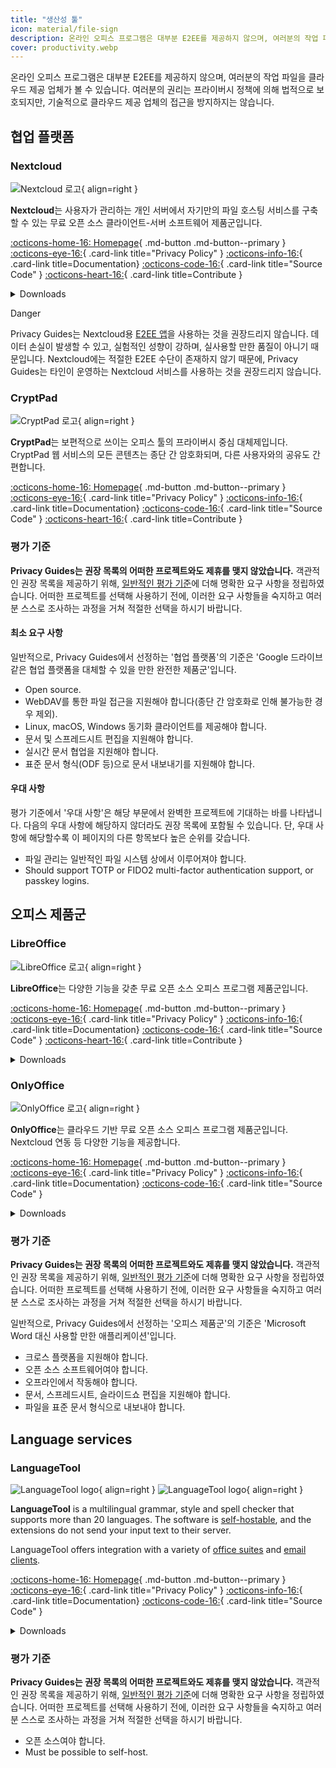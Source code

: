 ```yaml
---
title: "생산성 툴"
icon: material/file-sign
description: 온라인 오피스 프로그램은 대부분 E2EE를 제공하지 않으며, 여러분의 작업 파일을 클라우드 제공 업체가 볼 수 있습니다.
cover: productivity.webp
---
```


<!-- markdownlint-disable MD024 -->
온라인 오피스 프로그램은 대부분 E2EE를 제공하지 않으며, 여러분의 작업 파일을 클라우드 제공 업체가 볼 수 있습니다. 여러분의 권리는 프라이버시 정책에 의해 법적으로 보호되지만, 기술적으로 클라우드 제공 업체의 접근을 방지하지는 않습니다.

## 협업 플랫폼

### Nextcloud

<div class="admonition recommendation" markdown>

![Nextcloud 로고](assets/img/productivity/nextcloud.svg){ align=right }

**Nextcloud**는 사용자가 관리하는 개인 서버에서 자기만의 파일 호스팅 서비스를 구축할 수 있는 무료 오픈 소스 클라이언트-서버 소프트웨어 제품군입니다.

[:octicons-home-16: Homepage](https://nextcloud.com){ .md-button .md-button--primary }
[:octicons-eye-16:](https://nextcloud.com/privacy){ .card-link title="Privacy Policy" }
[:octicons-info-16:](https://nextcloud.com/support){ .card-link title=Documentation}
[:octicons-code-16:](https://github.com/nextcloud){ .card-link title="Source Code" }
[:octicons-heart-16:](https://nextcloud.com/contribute){ .card-link title=Contribute }

<details class="downloads" markdown>
<summary>Downloads</summary>

- [:simple-googleplay: Google Play](https://play.google.com/store/apps/details?id=com.nextcloud.client)
- [:simple-appstore: App Store](https://apps.apple.com/app/id1125420102)
- [:simple-github: GitHub](https://github.com/nextcloud/android/releases)
- [:fontawesome-brands-windows: Windows](https://nextcloud.com/install/#install-clients)
- [:simple-apple: macOS](https://nextcloud.com/install/#install-clients)
- [:simple-linux: Linux](https://nextcloud.com/install/#install-clients)

</details>

</div>

<div class="admonition danger" markdown>
<p class="admonition-title">Danger</p>

Privacy Guides는 Nextcloud용 [E2EE 앱](https://apps.nextcloud.com/apps/end_to_end_encryption)을 사용하는 것을 권장드리지 않습니다. 데이터 손실이 발생할 수 있고, 실험적인 성향이 강하며, 실사용할 만한 품질이 아니기 때문입니다. Nextcloud에는 적절한 E2EE 수단이 존재하지 않기 때문에, Privacy Guides는 타인이 운영하는 Nextcloud 서비스를 사용하는 것을 권장드리지 않습니다.

</div>

### CryptPad

<div class="admonition recommendation" markdown>

![CryptPad 로고](assets/img/productivity/cryptpad.svg){ align=right }

**CryptPad**는 보편적으로 쓰이는 오피스 툴의 프라이버시 중심 대체제입니다. CryptPad 웹 서비스의 모든 콘텐츠는 종단 간 암호화되며, 다른 사용자와의 공유도 간편합니다.

[:octicons-home-16: Homepage](https://cryptpad.fr){ .md-button .md-button--primary }
[:octicons-eye-16:](https://cryptpad.fr/pad/#/2/pad/view/GcNjAWmK6YDB3EO2IipRZ0fUe89j43Ryqeb4fjkjehE){ .card-link title="Privacy Policy" }
[:octicons-info-16:](https://docs.cryptpad.fr){ .card-link title=Documentation}
[:octicons-code-16:](https://github.com/xwiki-labs/cryptpad){ .card-link title="Source Code" }
[:octicons-heart-16:](https://opencollective.com/cryptpad){ .card-link title=Contribute }

</details>

</div>

### 평가 기준

**Privacy Guides는 권장 목록의 어떠한 프로젝트와도 제휴를 맺지 않았습니다.** 객관적인 권장 목록을 제공하기 위해, [일반적인 평가 기준](about/criteria.md)에 더해 명확한 요구 사항을 정립하였습니다. 어떠한 프로젝트를 선택해 사용하기 전에, 이러한 요구 사항들을 숙지하고 여러분 스스로 조사하는 과정을 거쳐 적절한 선택을 하시기 바랍니다.

#### 최소 요구 사항

일반적으로, Privacy Guides에서 선정하는 '협업 플랫폼'의 기준은 'Google 드라이브 같은 협업 플랫폼을 대체할 수 있을 만한 완전한 제품군'입니다.

- Open source.
- WebDAV를 통한 파일 접근을 지원해야 합니다(종단 간 암호화로 인해 불가능한 경우 제외).
- Linux, macOS, Windows 동기화 클라이언트를 제공해야 합니다.
- 문서 및 스프레드시트 편집을 지원해야 합니다.
- 실시간 문서 협업을 지원해야 합니다.
- 표준 문서 형식(ODF 등)으로 문서 내보내기를 지원해야 합니다.

#### 우대 사항

평가 기준에서 '우대 사항'은 해당 부문에서 완벽한 프로젝트에 기대하는 바를 나타냅니다. 다음의 우대 사항에 해당하지 않더라도 권장 목록에 포함될 수 있습니다. 단, 우대 사항에 해당할수록 이 페이지의 다른 항목보다 높은 순위를 갖습니다.

- 파일 관리는 일반적인 파일 시스템 상에서 이루어져야 합니다.
- Should support TOTP or FIDO2 multi-factor authentication support, or passkey logins.

## 오피스 제품군

### LibreOffice

<div class="admonition recommendation" markdown>

![LibreOffice 로고](assets/img/productivity/libreoffice.svg){ align=right }

**LibreOffice**는 다양한 기능을 갖춘 무료 오픈 소스 오피스 프로그램 제품군입니다.

[:octicons-home-16: Homepage](https://libreoffice.org){ .md-button .md-button--primary }
[:octicons-eye-16:](https://libreoffice.org/about-us/privacy/privacy-policy-en){ .card-link title="Privacy Policy" }
[:octicons-info-16:](https://documentation.libreoffice.org/en/english-documentation){ .card-link title=Documentation}
[:octicons-code-16:](https://libreoffice.org/about-us/source-code){ .card-link title="Source Code" }
[:octicons-heart-16:](https://libreoffice.org/donate){ .card-link title=Contribute }

<details class="downloads" markdown>
<summary>Downloads</summary>

- [:simple-googleplay: Google Play](https://libreoffice.org/download/android-and-ios)
- [:simple-appstore: App Store](https://libreoffice.org/download/android-and-ios)
- [:fontawesome-brands-windows: Windows](https://libreoffice.org/download/download)
- [:simple-apple: macOS](https://libreoffice.org/download/download)
- [:simple-linux: Linux](https://libreoffice.org/download/download)
- [:simple-flathub: Flathub](https://flathub.org/apps/details/org.libreoffice.LibreOffice)

</details>

</div>

### OnlyOffice

<div class="admonition recommendation" markdown>

![OnlyOffice 로고](assets/img/productivity/onlyoffice.svg){ align=right }

**OnlyOffice**는 클라우드 기반 무료 오픈 소스 오피스 프로그램 제품군입니다. Nextcloud 연동 등 다양한 기능을 제공합니다.

[:octicons-home-16: Homepage](https://onlyoffice.com){ .md-button .md-button--primary }
[:octicons-eye-16:](https://help.onlyoffice.com/products/files/doceditor.aspx?fileid=5048502&doc=SXhWMEVzSEYxNlVVaXJJeUVtS0kyYk14YWdXTEFUQmRWL250NllHNUFGbz0_IjUwNDg1MDIi0){ .card-link title="Privacy Policy" }
[:octicons-info-16:](https://helpcenter.onlyoffice.com/userguides.aspx){ .card-link title=Documentation}
[:octicons-code-16:](https://github.com/ONLYOFFICE){ .card-link title="Source Code" }

<details class="downloads" markdown>
<summary>Downloads</summary>

- [:simple-googleplay: Google Play](https://play.google.com/store/apps/details?id=com.onlyoffice.documents)
- [:simple-appstore: App Store](https://apps.apple.com/app/id944896972)
- [:fontawesome-brands-windows: Windows](https://onlyoffice.com/download-desktop.aspx)
- [:simple-apple: macOS](https://onlyoffice.com/download-desktop.aspx)
- [:simple-linux: Linux](https://onlyoffice.com/download-desktop.aspx)
- [:simple-flathub: Flathub](https://flathub.org/apps/details/org.onlyoffice.desktopeditors)

</details>

</div>

### 평가 기준

**Privacy Guides는 권장 목록의 어떠한 프로젝트와도 제휴를 맺지 않았습니다.** 객관적인 권장 목록을 제공하기 위해, [일반적인 평가 기준](about/criteria.md)에 더해 명확한 요구 사항을 정립하였습니다. 어떠한 프로젝트를 선택해 사용하기 전에, 이러한 요구 사항들을 숙지하고 여러분 스스로 조사하는 과정을 거쳐 적절한 선택을 하시기 바랍니다.

일반적으로, Privacy Guides에서 선정하는 '오피스 제품군'의 기준은 'Microsoft Word 대신 사용할 만한 애플리케이션'입니다.

- 크로스 플랫폼을 지원해야 합니다.
- 오픈 소스 소프트웨어여야 합니다.
- 오프라인에서 작동해야 합니다.
- 문서, 스프레드시트, 슬라이드쇼 편집을 지원해야 합니다.
- 파일을 표준 문서 형식으로 내보내야 합니다.

## Language services

### LanguageTool

<div class="admonition recommendation" markdown>

![LanguageTool logo](assets/img/productivity/languagetool.svg#only-light){ align=right }
![LanguageTool logo](assets/img/productivity/languagetool-dark.svg#only-dark){ align=right }

**LanguageTool** is a multilingual grammar, style and spell checker that supports more than 20 languages. The software is [self-hostable](https://dev.languagetool.org/http-server), and the extensions do not send your input text to their server.

  LanguageTool offers integration with a variety of [office suites](https://languagetool.org/services#text_editors) and [email clients](https://languagetool.org/services#mail_clients).

[:octicons-home-16: Homepage](https://languagetool.org){ .md-button .md-button--primary }
[:octicons-eye-16:](https://languagetool.org/legal/privacy){ .card-link title="Privacy Policy" }
[:octicons-info-16:](https://languagetooler.freshdesk.com/en/support/solutions){ .card-link title=Documentation}
[:octicons-code-16:](https://github.com/languagetool-org){ .card-link title="Source Code" }

<details class="downloads" markdown>
<summary>Downloads</summary>

- [:simple-appstore: App Store](https://apps.apple.com/app/id1534275760)
- [:fontawesome-brands-windows: Windows](https://languagetool.org/windows-desktop)
- [:simple-apple: macOS](https://languagetool.org/mac-desktop)
- [:simple-firefoxbrowser: Firefox](https://addons.mozilla.org/firefox/addon/languagetool)
- [:simple-googlechrome: Chrome](https://chrome.google.com/webstore/detail/grammar-and-spell-checker/oldceeleldhonbafppcapldpdifcinji)
- [:fontawesome-brands-edge: Edge](https://microsoftedge.microsoft.com/addons/detail/hfjadhjooeceemgojogkhlppanjkbobc)
- [:simple-safari: Safari](https://apps.apple.com/app/id1534275760)

</details>

</div>

### 평가 기준

**Privacy Guides는 권장 목록의 어떠한 프로젝트와도 제휴를 맺지 않았습니다.** 객관적인 권장 목록을 제공하기 위해, [일반적인 평가 기준](about/criteria.md)에 더해 명확한 요구 사항을 정립하였습니다. 어떠한 프로젝트를 선택해 사용하기 전에, 이러한 요구 사항들을 숙지하고 여러분 스스로 조사하는 과정을 거쳐 적절한 선택을 하시기 바랍니다.

- 오픈 소스여야 합니다.
- Must be possible to self-host.
